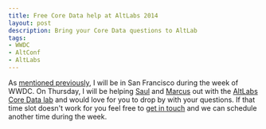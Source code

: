 ```yaml
---
title: Free Core Data help at AltLabs 2014
layout: post
description: Bring your Core Data questions to AltLab
tags:
- WWDC
- AltConf
- AltLabs
---
```


As [mentioned previously](/altconf-2014/), I will be in San Francisco during the week of WWDC. On Thursday, I will be helping [Saul](https://twitter.com/casademora) and [Marcus](https://twitter.com/mzarra) out with the [AltLabs Core Data lab](http://www.altconf.com/altlabs/) and would love for you to drop by with your questions. If that time slot doesn't work for you feel free to [get in touch](http://twitter.com/xzolian) and we can schedule another time during the week.